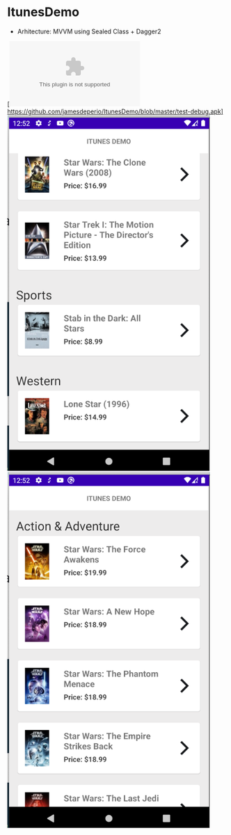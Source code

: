 # ItunesDemo
- Arhitecture: MVVM using Sealed Class + Dagger2


[![APK](https://github.com/jamesdeperio/ItunesDemo/blob/master/test-debug.apk)https://github.com/jamesdeperio/ItunesDemo/blob/master/test-debug.apk]
![PREVIEW](https://github.com/jamesdeperio/ItunesDemo/blob/master/s1.png)
![PREVIEW](https://github.com/jamesdeperio/ItunesDemo/blob/master/s2.png)
